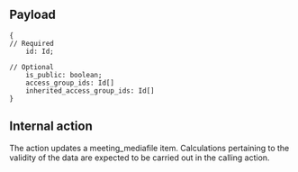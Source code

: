 ## Payload
```
{
// Required
    id: Id;

// Optional
    is_public: boolean;
    access_group_ids: Id[]
    inherited_access_group_ids: Id[]
}
```

## Internal action
The action updates a meeting_mediafile item. 
Calculations pertaining to the validity of the data are expected to be carried out in the calling action.